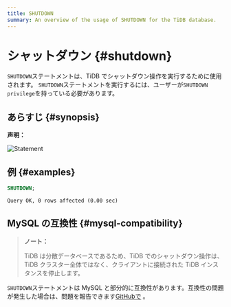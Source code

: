 ```yaml
---
title: SHUTDOWN
summary: An overview of the usage of SHUTDOWN for the TiDB database.
---
```


# シャットダウン {#shutdown}

`SHUTDOWN`ステートメントは、TiDB でシャットダウン操作を実行するために使用されます。 `SHUTDOWN`ステートメントを実行するには、ユーザーが`SHUTDOWN privilege`を持っている必要があります。

## あらすじ {#synopsis}

**声明：**

![Statement](https://download.pingcap.com/images/docs/sqlgram/ShutdownStmt.png)

## 例 {#examples}


```sql
SHUTDOWN;
```

```
Query OK, 0 rows affected (0.00 sec)
```

## MySQL の互換性 {#mysql-compatibility}

> **ノート：**
>
> TiDB は分散データベースであるため、TiDB でのシャットダウン操作は、TiDB クラスター全体ではなく、クライアントに接続された TiDB インスタンスを停止します。

`SHUTDOWN`ステートメントは MySQL と部分的に互換性があります。互換性の問題が発生した場合は、問題を報告できます[GitHubで](https://github.com/pingcap/tidb/issues/new/choose) 。
